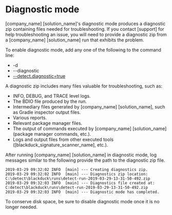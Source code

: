 # Diagnostic mode

[company_name] [solution_name]'s diagnostic mode produces a diagnostic zip containing files needed for troubleshooting. 
If you contact [support] for help troubleshooting an issue, you will need to
provide a diagnostic zip from a [company_name] [solution_name] run that exhibits the problem.

To enable diagnostic mode, add any one of the following to the command line:

* -d
* --diagnostic
* [--detect.diagnostic=true](../properties/configuration/debug.md#diagnostic-mode)

A diagnostic zip includes many files valuable for troubleshooting, such as:

* INFO, DEBUG, and TRACE level logs.
* The BDIO file produced by the run.
* Intermediary files generated by [company_name] [solution_name], such as Gradle inspector output files.
* Various reports.
* Relevant package manager files.
* The output of commands executed by [company_name] [solution_name] (package manager commands, etc.).
* Logs and output files from other executed tools ([blackduck_signature_scanner_name], etc.).

After running [company_name] [solution_name] in diagnostic mode, log messages similar to the following provide the path to the diagnostic zip file.

```
2019-03-29 09:32:02 INFO  [main] --- Creating diagnostics zip.
2019-03-29 09:32:02 INFO  [main] --- Diagnostics zip location: C:\detect\blackduck\runs\detect-run-2019-03-29-13-31-50-492.zip
2019-03-29 09:32:03 INFO  [main] --- Diagnostics file created at: C:detect\blackduck\runs\detect-run-2019-03-29-13-31-50-492.zip
2019-03-29 09:32:03 INFO  [main] --- Diagnostic mode has completed.
```

To conserve disk space, be sure to disable diagnostic mode once it is no longer needed.
